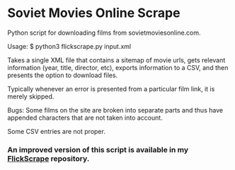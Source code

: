 # Soviet Movies Online Scrape
Python script for downloading films from sovietmoviesonline.com.

Usage: $ python3 flickscrape.py input.xml

Takes a single XML file that contains a sitemap of movie urls, gets relevant information (year, title, director, etc), exports information to a CSV, and then presents the option to download files.
 
Typically whenever an error is presented from a particular film link, it is merely skipped.

Bugs: 
Some films on the site are broken into separate parts and thus have appended characters that are not taken into account.

Some CSV entries are not proper.

### An improved version of this script is available in my [FlickScrape](https://github.com/jpwexperience/flickscrape) repository.
